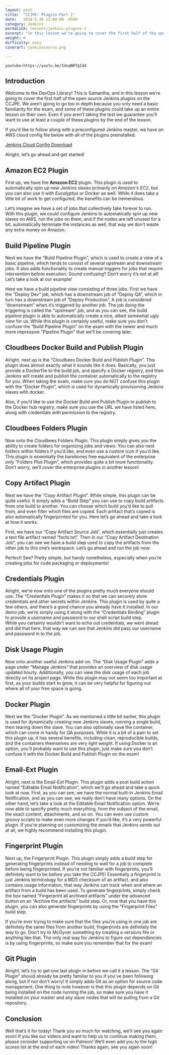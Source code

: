 ```yaml
---
layout: post
title:  "CCJPE: Plugins Part I"
date:   2016-5-30 12:00:00 -0500
category: Jenkins
permalink: lessons/jenkins-plugins-1
excerpt: "In this lesson we’re going to cover the first half of the open source Jenkins plugins on the CCJPE"
weight: 6
difficulty: easy
coverart: jenkinscourse.png

---
```

`youtube:https://youtu.be/IdvqNRTgId4`

Introduction
------------
Welcome to the DevOps Library!  This is Samantha, and in this lesson we’re going to cover the first half of the open source Jenkins plugins on the CCJPE.  We aren’t going to go too in depth because you only need a basic familiarity for the exam, and some of these plugins could take up an entire lesson on their own.  Even if you aren’t taking the test we guarantee you’ll want to use at least a couple of these plugins by the end of the lesson.  

If you’d like to follow along with a preconfigured Jenkins master, we have an AWS cloud config file below with all of the plugins preinstalled.

[Jenkins Cloud Config Download](/scripts/jenkinscloud.txt)

Alright, let’s go ahead and get started!

Amazon EC2 Plugin
-----------------
First up, we have the **Amazon EC2** plugin.  This plugin is used to automatically spin up new Jenkins slaves primarily on *Amazon's EC2*, but you can also use it with *Eucalyptus* or *Docker* as well.  While it does take a little bit of work to get configured, the benefits can be tremendous.  

Let’s imagine we have a set of jobs that collectively take forever to run.  
With this plugin, we could configure Jenkins to automatically spin up new slaves on AWS, run the jobs on them, and if the nodes are left unused for a bit, automatically terminate the instances as well, that way we don’t waste any extra money on Amazon.

Build Pipeline Plugin
---------------------
Next we have the “Build Pipeline Plugin”, which is used to create a view of a basic pipeline, which tends to consist of several upstream and downstream jobs.  It also adds functionality to create manual triggers for jobs that require intervention before execution.  Sound confusing?  Don’t worry it’s not at all!  Let’s take a look at our example!  

Here we have a build pipeline view consisting of three jobs.  First we have the “Deploy Dev” job, which has a downstream job of “Deploy QA”, which in turn has a downstream job of “Deploy Production”.  A job is considered “downstream” when it’s triggered by another job.  The job doing the triggering is called the “upstream” job, and as you can see, the build pipeline plugin is able to automatically create a nice, albeit somewhat ugly view for us.
While this plugin is certainly useful, make sure you don’t confuse the “Build Pipeline Plugin” on the exam with the newer and much more impressive “Pipeline Plugin” that we’ll be covering later.

Cloudbees Docker Build and Publish Plugin  
-----------------------------------------
Alright, next up is the “Cloudbees Docker Build and Publish Plugin”.  This plugin does almost exactly what it sounds like it does.  Basically, you just provide a Dockerfile to the build job, and specify a Docker registry, and then Jenkins will create and publish the container automatically to the registry for you.  When taking the exam, make sure you do NOT confuse this plugin with the “Docker Plugin”, which is used for dynamically provisioning Jenkins slaves with docker.

Also, if you’d like to use the Docker Build and Publish Plugin to publish to the Docker hub registry, make sure you use the URL we have listed here, along with credentials with permission to the registry.

Cloudbees Folders Plugin
------------------------
Now onto the Cloudbees Folders Plugin.  This plugin simply gives you the ability to create folders for organizing jobs and views.  You can also nest folders within folders if you’d like, and even use a custom icon if you’d like.  This plugin is essentially the barebones free equivalent of the enterprise only “Folders Plus Plugin”, which provides quite a bit more functionality.  Don’t worry, we’ll cover the enterprise plugins in another lesson!

Copy Artifact Plugin
--------------------
Next we have the “Copy Artifact Plugin”.  While simple, this plugin can be quite useful.  It simply adds a “Build Step” you can use to copy build artifacts from one build to another.  You can choose which build you’d like to pull from, and even filter which files are copied.  Each artifact that’s copied is also automatically fingerprinted for you.  Here let’s go ahead and take a look at how it works.

First, we have our “Copy Artifact Source Job”, which essentially just creates a text file artifact named “facts.txt”.  Then in our “Copy Artifact Destination Job”, you can see we have a build step used to copy the artifacts from the other job to this one’s workspace.  Let’s go ahead and run the job now:

Perfect!  See?  Pretty simple, but handy nonetheless, especially when you’re creating jobs for code packaging or deployments!

Credentials Plugin
------------------
Alright, we’re now onto one of the plugins pretty much everyone should use.  The “Credentials Plugin” makes it so that we can securely store credentials and other secrets within Jenkins.  This plugin is used by quite a few others, and there’s a good chance you already have it installed.  In our demo job, we’re simply using it along with the “Credentials Binding” plugin to provide a username and password to our shell script build step.  
While you certainly wouldn’t want to echo out credentials, we went ahead and did that here, that way we can see that Jenkins did pass our username and password in to the job.

Disk Usage Plugin
-----------------
Now onto another useful Jenkins add-on.  The “Disk Usage Plugin” adds a page under “Manage Jenkins” that provides an overview of disk usage updated hourly.  Additionally, you can view the disk usage of each job directly on its project page.  While this plugin may not seem too important at first, as your builds start to grow, it can be very helpful for figuring out where all of your free space is going.

Docker Plugin
-------------
Next we the “Docker Plugin”.  As we mentioned a little bit earlier, this plugin is used for dynamically creating new Jenkins slaves, running a single build, then tearing down the slave.  You can also optionally save the container, which can come in handy for QA purposes.  While it is a bit of a pain to set this plugin up, it has several benefits, including clean, reproducible builds, and the containers themselves are very light weight.  If using Docker is an option, you’ll probably want to use this plugin, just make sure you don’t confuse it with the Docker Build and Publish Plugin on the exam!

Email-Ext Plugin
----------------
Alright, next is the Email-Ext Plugin.  This plugin adds a post build action named “Editable Email Notification”, which we’ll go ahead and take a quick look at now.  First, as you can see, we have the normal built-in Jenkins Email Notification, and as you can see, we really don’t have many options.  On the other hand, let’s take a look at the Editable Email Notification option.  We’re now able to specify pretty much everything, from the subject of the email, the exact content, attachments, and so on.  You can even use custom groovy scripts to make even more changes if you’d like, it’s a very powerful plugin.  If you’re planning on customizing the emails that Jenkins sends out at all, we highly recommend installing this plugin.

Fingerprint Plugin
------------------
Next up, the Fingerprint Plugin.  This plugin simply adds a build step for generating fingerprints instead of needing to wait for a job to complete before being fingerprinted.  If you’re not familiar with fingerprints, you’ll definitely want to be before you take the CCJPE!  Essentially a fingerprint is just Jenkins terminology for a MD5 checksum of an artifact, and also contains usage information, that way Jenkins can track when and where an artifact from a build has been used.  To generate fingerprints, simply check the box named “Fingerprint all archived artifacts” under the advanced button on an “Archive the artifacts” build step.  Or, now that you have this plugin, you can also generate fingerprints by using the “Fingerprint Files” build step.  

If you’re ever trying to make sure that the files you’re using in one job are definitely the same files from another build, fingerprints are definitely the way to go.  Don’t try to McGyver something by creating a versions file or anything like that.  The only real way for Jenkins to figure out dependencies is by using fingerprints, so make sure you remember that for the exam!  

Git Plugin
----------
Alright, let’s try to get one last plugin in before we call it a lesson.  The “Git Plugin” should already be pretty familiar to you if you’ve been following along, but if not don’t worry!  It simply adds Git as an option for source code management.  One thing to note however is that this plugin depends on Git being installed on the node running the job, so make sure you have it installed on your master and any slave nodes that will be pulling from a Git repository.

Conclusion
----------
Well that’s it for today!  Thank you so much for watching, we’ll see you again soon!  If you like our videos and want to help us to continue making them, please consider supporting us on Patreon!  We’ll even add you to the high scores list at the end of each video!  Thanks again, see you again soon!
